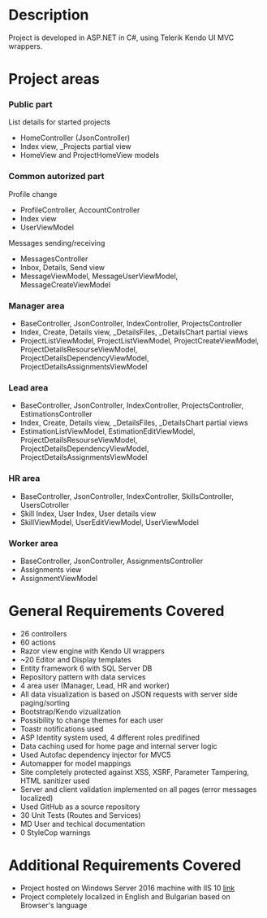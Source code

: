 # Description

Project is developed in ASP.NET in C#, using Telerik Kendo UI MVC wrappers.

# Project areas

### Public part
List details for started projects
- HomeController (JsonController)
- Index view, _Projects partial view
- HomeView and ProjectHomeView models

### Common autorized part
Profile change
- ProfileController, AccountController
- Index view
- UserViewModel

Messages sending/receiving
- MessagesController
- Inbox, Details, Send view
- MessageViewModel, MessageUserViewModel, MessageCreateViewModel

### Manager area
- BaseController, JsonController, IndexController, ProjectsController
- Index, Create, Details view, _DetailsFiles, _DetailsChart partial views
- ProjectListViewModel, ProjectListViewModel, ProjectCreateViewModel, ProjectDetailsResourseViewModel, ProjectDetailsDependencyViewModel, ProjectDetailsAssignmentsViewModel

### Lead area
- BaseController, JsonController, IndexController, ProjectsController, EstimationsController
- Index, Create, Details view, _DetailsFiles, _DetailsChart partial views
- EstimationListViewModel, EstimationEditViewModel, ProjectDetailsResourseViewModel, ProjectDetailsDependencyViewModel, ProjectDetailsAssignmentsViewModel

### HR area
- BaseController, JsonController, IndexController, SkillsController, UsersCotroller
- Skill Index, User Index, User details view
- SkillViewModel, UserEditViewModel, UserViewModel

### Worker area
- BaseController, JsonController, AssignmentsController
- Assignments view
- AssignmentViewModel

# General Requirements Covered
- 26 controllers
- 60 actions
- Razor view engine with Kendo UI wrappers 
- ~20 Editor and Display templates
- Entity framework 6 with SQL Server DB
- Repository pattern with data services
- 4 area user (Manager, Lead, HR and worker)
- All data visualization is based on JSON requests with server side paging/sorting
- Bootstrap/Kendo vizualization
- Possibility to change themes for each user
- Toastr notifications used
- ASP Identity system used, 4 different roles predifined
- Data caching used for home page and internal server logic
- Used Autofac dependency injector for MVC5
- Automapper for model mappings
- Site completely protected against XSS, XSRF, Parameter Tampering, HTML sanitizer used
- Server and client validation implemented on all pages (error messages localized)
- Used GitHub as a source repository
- 30 Unit Tests (Routes and Services)
- MD User and techical documentation
- 0 StyleCop warnings

# Additional Requirements Covered
- Project hosted on Windows Server 2016 machine with IIS 10 
[link](http://atanas.it)
- Project completely localized in English and Bulgarian based on Browser's language
